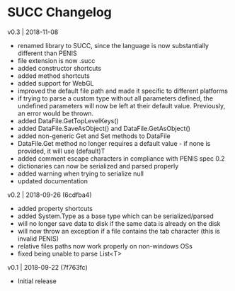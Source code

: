 # SUCC Changelog

v0.3 | 2018-11-08

* renamed library to SUCC, since the language is now substantially different than PENIS
* file extension is now .succ
* added constructor shortcuts
* added method shortcuts
* added support for WebGL
* improved the default file path and made it specific to different platforms
* if trying to parse a custom type without all parameters defined, the undefined parameters will now be left at their default value. Previously, an error would be thrown.
* added DataFile.GetTopLevelKeys()
* added DataFile.SaveAsObject() and DataFile.GetAsObject()
* added non-generic Get and Set methods to DataFile
* DataFile.Get<T> method no longer requires a default value - if none is provided, it will use (default)T
* added comment escape characters in compliance with PENIS spec 0.2
* dictionaries can now be serialized and parsed properly
* added warning when trying to serialize null
* updated documentation

v0.2 | 2018-09-26 (6cdfba4)

* added property shortcuts
* added System.Type as a base type which can be serialized/parsed
* will no longer save data to disk if the same data is already on the disk
* will now throw an exception if a file contains the tab character (this is invalid PENIS)
* relative files paths now work properly on non-windows OSs
* fixed being unable to parse List\<T>

v0.1 | 2018-09-22 (7f763fc)

* Initial release